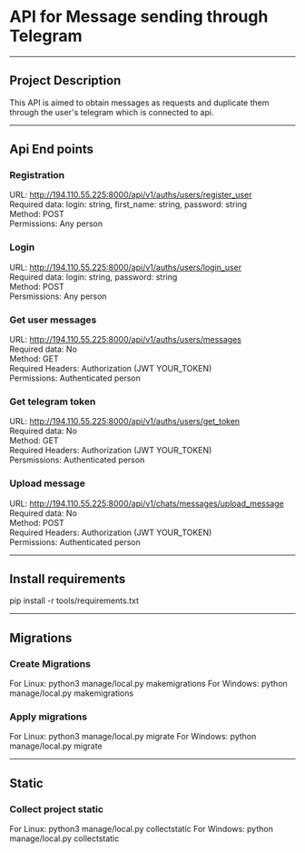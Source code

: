 # API for Message sending through Telegram

<hr/>

## Project Description
This API is aimed to obtain messages as requests and duplicate them through the user's telegram which is connected to api.

<hr/>

## Api End points

### Registration
URL: http://194.110.55.225:8000/api/v1/auths/users/register_user <br/>
Required data: login: string, first_name: string, password: string <br/>
Method: POST <br/>
Permissions: Any person <br/>

### Login
URL: http://194.110.55.225:8000/api/v1/auths/users/login_user <br/>
Required data: login: string, password: string <br/>
Method: POST <br/>
Persmissions: Any person <br/>

### Get user messages
URL: http://194.110.55.225:8000/api/v1/auths/users/messages <br/>
Required data: No  <br/>
Method: GET  <br/>
Required Headers: Authorization (JWT YOUR_TOKEN)  <br/>
Permissions: Authenticated person  <br/>

### Get telegram token
URL: http://194.110.55.225:8000/api/v1/auths/users/get_token  <br/>
Required data: No  <br/>
Method: GET  <br/>
Required Headers: Authorization (JWT YOUR_TOKEN)  <br/>
Persmissions: Authenticated person  <br/>

### Upload message
URL: http://194.110.55.225:8000/api/v1/chats/messages/upload_message  <br/>
Required data: No  <br/>
Method: POST  <br/>
Required Headers: Authorization (JWT YOUR_TOKEN)  <br/>
Permissions: Authenticated person  <br/>

<hr/>

## Install requirements
pip install -r tools/requirements.txt

<hr/>

## Migrations

### Create Migrations

For Linux: python3 manage/local.py makemigrations
For Windows: python manage/local.py makemigrations

### Apply migrations

For Linux: python3 manage/local.py migrate
For Windows: python manage/local.py migrate

<hr/>

## Static

### Collect project static

For Linux: python3 manage/local.py collectstatic
For Windows: python manage/local.py collectstatic